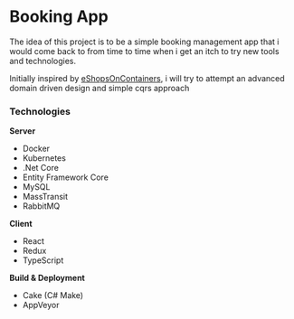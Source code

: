 # Booking App

The idea of this project is to be a simple booking management app that i would come back to from time to time when i get an itch to try new tools and technologies.

Initially inspired by [eShopsOnContainers](https://github.com/dotnet-architecture/eShopOnContainers), i will try to attempt an advanced domain driven design and simple cqrs approach

### Technologies
**Server**
- Docker
- Kubernetes
- .Net Core
- Entity Framework Core
- MySQL
- MassTransit
- RabbitMQ

**Client**
- React
- Redux
- TypeScript

**Build & Deployment**
- Cake (C# Make)
- AppVeyor
